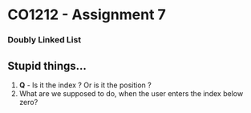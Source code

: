 # CO1212 - Assignment 7 
### Doubly Linked List

## Stupid things...
1. **Q** - Is it the index ? Or is it the position ?
2. What are we supposed to do, when the user enters the index below zero?
